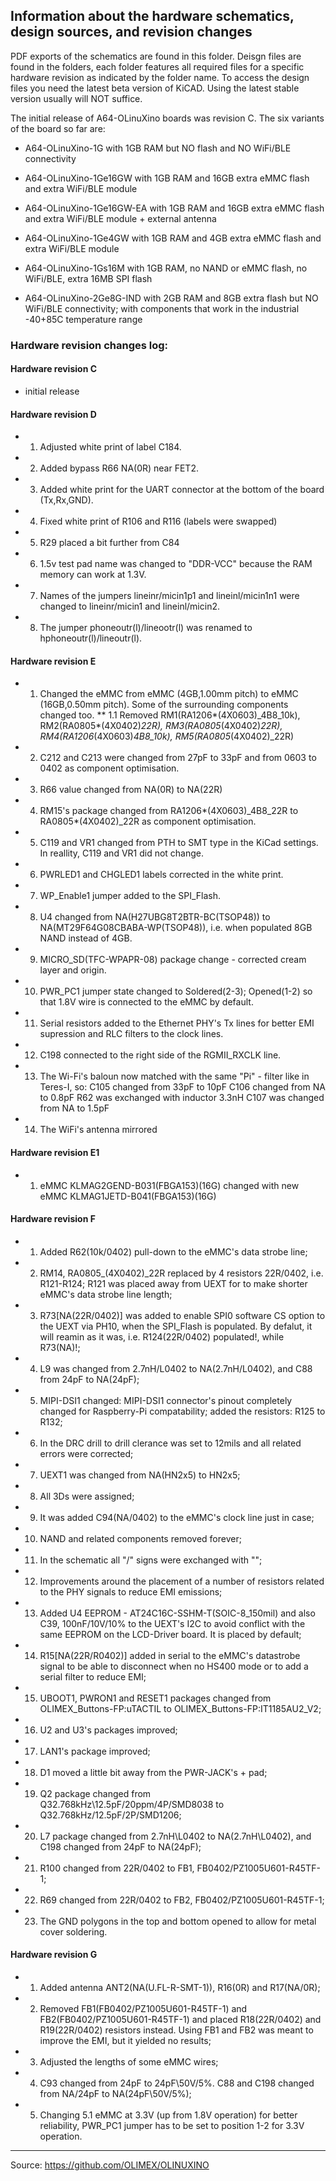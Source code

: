 ## Information about the hardware schematics, design sources, and revision changes

PDF exports of the schematics are found in this folder. Deisgn files are found in the
folders, each folder features all required files for a specific hardware revision as
indicated by the folder name. To access the design files you need the latest beta
version of KiCAD. Using the latest stable version usually will NOT suffice.

The initial release of A64-OLinuXino boards was revision C. The six variants of the
board so far are:

- A64-OLinuXino-1G with 1GB RAM but NO flash and NO WiFi/BLE connectivity

- A64-OLinuXino-1Ge16GW with 1GB RAM and 16GB extra eMMC flash and extra WiFi/BLE module

- A64-OLinuXino-1Ge16GW-EA with 1GB RAM and 16GB extra eMMC flash and extra WiFi/BLE
  module + external antenna

- A64-OLinuXino-1Ge4GW with 1GB RAM and 4GB extra eMMC flash and extra WiFi/BLE module

- A64-OLinuXino-1Gs16M with 1GB RAM, no NAND or eMMC flash, no WiFi/BLE, extra 16MB SPI
  flash

- A64-OLinuXino-2Ge8G-IND with 2GB RAM and 8GB extra flash but NO WiFi/BLE connectivity;
  with components that work in the industrial -40+85C temperature range

### Hardware revision changes log:

#### Hardware revision C

- initial release

#### Hardware revision D

- 1. Adjusted white print of label C184.
- 2. Added bypass R66 NA(0R) near FET2.
- 3. Added white print for the UART connector at the bottom of the board (Tx,Rx,GND).
- 4. Fixed white print of R106 and R116 (labels were swapped)
- 5. R29 placed a bit further from C84
- 6. 1.5v test pad name was changed to "DDR-VCC" because the RAM memory can work at
     1.3V.
- 7. Names of the jumpers lineinr/micin1p1 and lineinl/micin1n1 were changed to
     lineinr/micin1 and lineinl/micin2.
- 8. The jumper phoneoutr(l)/lineootr(l) was renamed to hphoneoutr(l)/lineoutr(l).

#### Hardware revision E

- 1. Changed the eMMC from eMMC (4GB,1.00mm pitch) to eMMC (16GB,0.50mm pitch). Some of
     the surrounding components changed too. \*\* 1.1 Removed
     RM1(RA1206*(4X0603)\_4B8_10k), RM2(RA0805*(4X0402)_22R), RM3(RA0805_(4X0402)_22R),
     RM4(RA1206_(4X0603)_4B8_10k), RM5(RA0805_(4X0402)\_22R)
- 2. C212 and C213 were changed from 27pF to 33pF and from 0603 to 0402 as component
     optimisation.
- 3. R66 value changed from NA(0R) to NA(22R)
- 4. RM15's package changed from RA1206*(4X0603)\_4B8_22R to RA0805*(4X0402)\_22R as
     component optimisation.
- 5. C119 and VR1 changed from PTH to SMT type in the KiCad settings. In reallity, C119
     and VR1 did not change.
- 6. PWRLED1 and CHGLED1 labels corrected in the white print.
- 7. WP_Enable1 jumper added to the SPI_Flash.
- 8. U4 changed from NA(H27UBG8T2BTR-BC(TSOP48)) to NA(MT29F64G08CBABA-WP(TSOP48)), i.e.
     when populated 8GB NAND instead of 4GB.
- 9. MICRO_SD(TFC-WPAPR-08) package change - corrected cream layer and origin.
- 10. PWR_PC1 jumper state changed to Soldered(2-3); Opened(1-2) so that 1.8V wire is
      connected to the eMMC by default.
- 11. Serial resistors added to the Ethernet PHY's Tx lines for better EMI supression
      and RLC filters to the clock lines.
- 12. C198 connected to the right side of the RGMII_RXCLK line.
- 13. The Wi-Fi's baloun now matched with the same "Pi" - filter like in Teres-I, so:
      C105 changed from 33pF to 10pF C106 changed from NA to 0.8pF R62 was exchanged
      with inductor 3.3nH C107 was changed from NA to 1.5pF
- 14. The WiFi's antenna mirrored

#### Hardware revision E1

- 1. eMMC KLMAG2GEND-B031(FBGA153)(16G) changed with new eMMC
     KLMAG1JETD-B041(FBGA153)(16G)

#### Hardware revision F

- 1. Added R62(10k/0402) pull-down to the eMMC's data strobe line;
- 2. RM14, RA0805\_(4X0402)\_22R replaced by 4 resistors 22R/0402, i.e. R121-R124; R121
     was placed away from UEXT for to make shorter eMMC's data strobe line length;
- 3. R73[NA(22R/0402)] was added to enable SPI0 software CS option to the UEXT via PH10,
     when the SPI_Flash is populated. By defalut, it will reamin as it was, i.e.
     R124(22R/0402) populated!, while R73(NA)!;
- 4. L9 was changed from 2.7nH/L0402 to NA(2.7nH/L0402), and C88 from 24pF to NA(24pF);
- 5. MIPI-DSI1 changed: MIPI-DSI1 connector's pinout completely changed for Raspberry-Pi
     compatability; added the resistors: R125 to R132;
- 6. In the DRC drill to drill clerance was set to 12mils and all related errors were
     corrected;
- 7. UEXT1 was changed from NA(HN2x5) to HN2x5;
- 8. All 3Ds were assigned;
- 9. It was added C94(NA/0402) to the eMMC's clock line just in case;
- 10. NAND and related components removed forever;
- 11. In the schematic all "/" signs were exchanged with "\";
- 12. Improvements around the placement of a number of resistors related to the PHY
      signals to reduce EMI emissions;
- 13. Added U4 EEPROM - AT24C16C-SSHM-T(SOIC-8_150mil) and also C39, 100nF/10V/10% to
      the UEXT's I2C to avoid conflict with the same EEPROM on the LCD-Driver board. It
      is placed by default;
- 14. R15[NA(22R/R0402)] added in serial to the eMMC's datastrobe signal to be able to
      disconnect when no HS400 mode or to add a serial filter to reduce EMI;
- 15. UBOOT1, PWRON1 and RESET1 packages changed from OLIMEX_Buttons-FP:uTACTIL to
      OLIMEX_Buttons-FP:IT1185AU2_V2;
- 16. U2 and U3's packages improved;
- 17. LAN1's package improved;
- 18. D1 moved a little bit away from the PWR-JACK's + pad;
- 19. Q2 package changed from Q32.768kHz\12.5pF/20ppm/4P/SMD8038 to
      Q32.768kHz/12.5pF/2P/SMD1206;
- 20. L7 package changed from 2.7nH\L0402 to NA(2.7nH\L0402), and C198 changed from 24pF
      to NA(24pF);
- 21. R100 changed from 22R/0402 to FB1, FB0402/PZ1005U601-R45TF-1;
- 22. R69 changed from 22R/0402 to FB2, FB0402/PZ1005U601-R45TF-1;
- 23. The GND polygons in the top and bottom opened to allow for metal cover soldering.

#### Hardware revision G

- 1. Added antenna ANT2(NA(U.FL-R-SMT-1)), R16(0R) and R17(NA/0R);
- 2. Removed FB1(FB0402/PZ1005U601-R45TF-1) and FB2(FB0402/PZ1005U601-R45TF-1) and
     placed R18(22R/0402) and R19(22R/0402) resistors instead. Using FB1 and FB2 was
     meant to improve the EMI, but it yielded no results;
- 3. Adjusted the lengths of some eMMC wires;
- 4. C93 changed from 24pF to 24pF\50V/5%. C88 and C198 changed from NA/24pF to
     NA(24pF\50V/5%);
- 5. Changing 5.1 eMMC at 3.3V (up from 1.8V operation) for better reliability, PWR_PC1
     jumper has to be set to position 1-2 for 3.3V operation.

---

Source: https://github.com/OLIMEX/OLINUXINO
